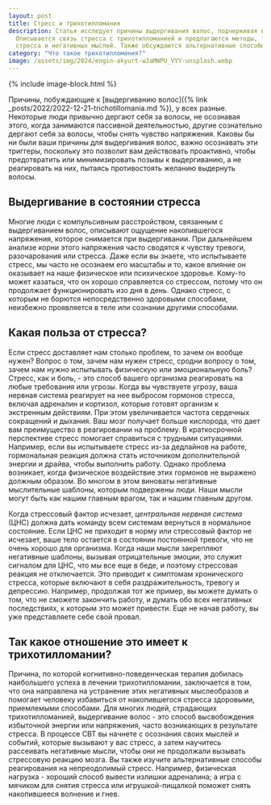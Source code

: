 ```yaml
---
layout: post
title: Стресс и трихотилломания
description: Статья исследует причины выдергивания волос, подчеркивая важность осознания триггеров для предотвращения этого поведения.
  Описывается связь стресса с трихотилломанией и предлагаются методы, такие как когнитивно-поведенческая терапия, для снижения 
  стресса и негативных мыслей. Также обсуждаются альтернативные способы снятия напряжения, например, физическая активность и стрессовые игрушки.
category: "Что такое трихотилломания?"
image: /assets/img/2024/engin-akyurt-wJaMWPU_VYY-unsplash.webp
---
```



{% include image-block.html %}

Причины, побуждающие к [выдергиванию волос]({% link _posts/2022/2022-12-21-trichotillomania.md %}), у всех разные. Некоторые люди привычно дергают себя за волосы, не осознавая этого,
когда занимаются пассивной деятельностью, другие сознательно дергают себя за волосы, чтобы снять чувство напряжения. Каковы бы ни
были ваши причины для выдергивания волос, важно осознавать эти триггеры, поскольку это позволит вам действовать проактивно, 
чтобы предотвратить или минимизировать позывы к выдергиванию, а не реагировать на них, пытаясь противостоять желанию выдернуть волосы.

## Выдергивание в состоянии стресса

Многие люди с компульсивным расстройством, связанным с выдергиванием волос, описывают ощущение накопившегося напряжения, которое снимается
при выдергивании. При дальнейшем анализе корни этого напряжения часто сводятся к чувству тревоги, разочарования или стресса. Даже если вы знаете, 
что испытываете стресс, мы часто не осознаем его масштабы и то, какое влияние он оказывает на наше физическое или психическое здоровье. 
Кому-то может казаться, что он хорошо справляется со стрессом, потому что он продолжает функционировать изо дня в день. Однако стресс, 
с которым не борются непосредственно здоровыми способами, неизбежно проявляется в теле или сознании другими способами.

## Какая польза от стресса?

Если стресс доставляет нам столько проблем, то зачем он вообще нужен? Вопрос о том, зачем нам нужен стресс, сродни вопросу о 
том, зачем нам нужно испытывать физическую или эмоциональную боль? Стресс, как и боль, - это способ вашего организма реагировать 
на любые требования или угрозы. Когда вы чувствуете угрозу, ваша нервная система реагирует на нее выбросом гормонов стресса, 
включая адреналин и кортизол, которые готовят организм к экстренным действиям. При этом увеличивается частота сердечных сокращений 
и дыхания. Ваш мозг получает больше кислорода, что дает вам преимущество в реагировании на проблему. В краткосрочной перспективе 
стресс помогает справиться с трудными ситуациями. Например, если вы испытываете стресс из-за дедлайнов на работе, гормональная реакция 
должна стать источником дополнительной энергии и драйва, чтобы выполнить работу. Однако проблема возникает, когда физическое воздействие 
этих гормонов не выражено должным образом. Во многом в этом виноваты негативные мыслительные шаблоны, которым подвержены люди. 
Наши мысли могут быть как нашим главным врагом, так и нашим главным другом.

Когда стрессовый фактор исчезает, *центральная нервная система* (ЦНС) должна дать команду всем системам вернуться в нормальное состояние. 
Если ЦНС не приходит в норму или стрессовый фактор не исчезает, ваше тело остается в состоянии постоянной тревоги, что не очень 
хорошо для организма. Когда наши мысли закрепляют негативные шаблоны, вызывая отрицательные эмоции, это служит сигналом для ЦНС, 
что мы все еще в беде, и поэтому стрессовая реакция не отключается. Это приводит к симптомам хронического стресса, которые включают
в себя раздражительность, тревогу и депрессию. Например, продолжая тот же пример, вы можете думать о том, что не сможете закончить 
работу, и думать обо всех негативных последствиях, к которым это может привести. Еще не начав работу, вы уже представляете себе свой провал.

## Так какое отношение это имеет к трихотилломании?

Причина, по которой когнитивно-поведенческая терапия добилась наибольшего успеха в лечении трихотилломании, заключается в том, что
она направлена на устранение этих негативных мыслеобразов и помогает человеку избавиться от накопившегося стресса здоровыми, 
приемлемыми способами. Для многих людей, страдающих трихотилломанией, выдергивание волос - это способ высвобождения избыточной
энергии или напряжения, часто возникающих в результате стресса. В процессе CBT вы начнете с осознания своих мыслей и событий,
которые вызывают у вас стресс, а затем научитесь рассеивать негативные мысли, чтобы они не продолжали вызывать стрессовую реакцию 
мозга. Вы также изучите альтернативные способы реагирования на непреодолимый стресс. Например, физическая нагрузка - хороший способ 
вывести излишки адреналина; а игра с мячиком для снятия стресса или игрушкой-пищалкой поможет снять накопившееся волнение и гнев.

